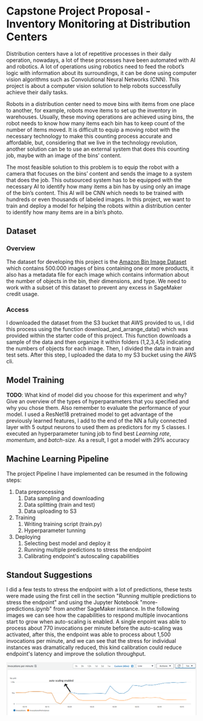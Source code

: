 # Capstone Project Proposal - Inventory Monitoring at Distribution Centers

Distribution centers have a lot of repetitive processes in their daily operation, nowadays, a lot of these processes have been automated with AI and robotics. A lot of operations using robotics need to feed the robot’s logic with information about its surroundings, it can be done using computer vision algorithms such as Convolutional Neural Networks (CNN). This project is about a computer vision solution to help robots successfully achieve their daily tasks.

Robots in a distribution center need to move bins with items from one place to another, for example, robots move items to set up the inventory in warehouses. Usually, these moving operations are achieved using bins, the robot needs to know how many items each bin has to keep count of the number of items moved. It is difficult to equip a moving robot with the necessary technology to make this counting process accurate and affordable, but, considering that we live in the technology revolution, another solution can be to use an external system that does this counting job, maybe with an image of the bins’ content.

The most feasible solution to this problem is to equip the robot with a camera that focuses on the bins’ content and sends the image to a system that does the job. This outsourced system has to be equipped with the necessary AI to identify how many items a bin has by using only an image of the bin’s content. This AI will be CNN which needs to be trained with hundreds or even thousands of labeled images. In this project, we want to train and deploy a model for helping the robots within a distribution center to identify how many items are in a bin’s photo.

## Dataset

### Overview
The dataset for developing this project is the [Amazon Bin Image Dataset](https://registry.opendata.aws/amazon-bin-imagery/) which contains 500.000 images of bins containing one or more products, it also has a metadata file for each image which contains information about the number of objects in the bin, their dimensions, and type. We need to work with a subset of this dataset to prevent any excess in SageMaker credit usage.

### Access
I downloaded the dataset from the S3 bucket that AWS provided to us, I did this process using the function download_and_arrange_data() which was provided within the starter code of this project. This function downloads a sample of the data and then organize it within folders (1,2,3,4,5) indicating the numbers of objects for each image. Then, I divided the data in train and test sets. After this step, I uploaded the data to my S3 bucket using the AWS cli.

## Model Training
**TODO**: What kind of model did you choose for this experiment and why? Give an overview of the types of hyperparameters that you specified and why you chose them. Also remember to evaluate the performance of your model.
I used a ResNet18 pretrained model to get advantage of the previously learned features, I add to the end of the NN a fully connected layer with 5 output neurons to used them as predictors for my 5 classes. I executed an hyperparameter tuning job to find best *Learning rate*, *momentum*, and *batch-size*. As a result, I got a model with 29% accuracy

## Machine Learning Pipeline
The project Pipeline I have implemented can be resumed in the following steps:
1. Data preprocessing
    1. Data sampling and downloading
    2. Data splitting (train and test)
    3. Data uploading to S3
2. Training
    1. Writing training script (train.py)
    2. Hyperparameter tunning
3. Deploying
    1. Selecting best model and deploy it
    2. Running multiple predictions to stress the endpoint
    3. Calibrating endpoint's autoscaling capabilities

## Standout Suggestions
I did a few tests to stress the endpoint with a lot of predictions, these tests were made using the first cell in the section "Running multiple predictions to stress the endpoint" and using the Jupyter Notebook "more-predictions.ipynb" from another SageMaker instance. In the following images we can see how the capabilities to respond multiple invocantions start to grow when auto-scaling is enabled. A single enpoint was able to process about 770 invocations per minute before the auto-scaling was activated, after this, the endpoint was able to process about 1,500 invocations per minute, and we can see that the stress for individual instances was dramatically reduced, this kind calibration could reduce endpoint's latency and improve the solution throughput. 

![image1](images/invocations_per_minute.PNG)